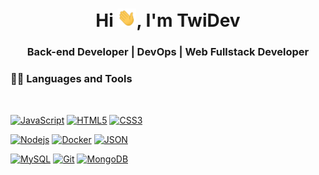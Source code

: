 <h1 align="center">Hi <img src="https://raw.githubusercontent.com/ABSphreak/ABSphreak/master/gifs/Hi.gif" width="30px">, I'm TwiDev</h1>
<h3 align="center">Back-end Developer | DevOps | Web Fullstack Developer</h3>

### 👨‍💻 Languages and Tools

<br />

[![JavaScript](https://img.shields.io/badge/-JavaScript-black?style=flat&logo=javascript&link=https://github.com/BRdhanani)](https://github.com/TwiDev) 
[![HTML5](https://img.shields.io/badge/-HTML5-E34F26?style=flat&logo=html5&logoColor=white&link=https://github.com/BRdhanani)](https://github.com/TwiDev) 
[![CSS3](https://img.shields.io/badge/-CSS3-1572B6?style=flat&logo=css3&link=https://github.com/BRdhanani)](https://github.com/TwiDev) 

[![Nodejs](https://img.shields.io/badge/-Nodejs-green?style=flat&logo=Node.js&link=https://github.com/BRdhanani)](https://github.com/TwiDev) 
[![Docker](https://img.shields.io/badge/-Docker-black?style=flat&logo=docker&link=https://github.com/BRdhanani)](https://github.com/TwiDev) 
[![JSON](https://img.shields.io/badge/-json-02569B?style=flat&logo=json&link=https://github.com/BRdhanani)](https://github.com/TwiDev)

[![MySQL](https://img.shields.io/badge/-MySQL-black?style=flat&logo=mysql&link=https://github.com/BRdhanani)](https://github.com/TwiDev)
[![Git](https://img.shields.io/badge/-Git-black?style=flat&logo=git&link=https://github.com/BRdhanani)](https://github.com/TwiDev) 
[![MongoDB](https://img.shields.io/badge/-MongoDB-FCA121?style=flat&logo=mongodb&link=https://github.com/BRdhanani)](https://github.com/TwiDev) 
